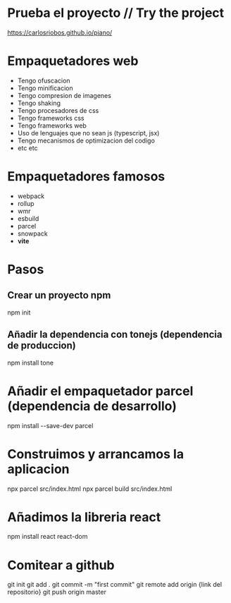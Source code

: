 # Prueba el proyecto // Try the project

https://carlosriobos.github.io/piano/

# Empaquetadores web

- Tengo ofuscacion
- Tengo minificacion
- Tengo compresion de imagenes
- Tengo shaking
- Tengo procesadores de css
- Tengo frameworks css
- Tengo frameworks web
- Uso de lenguajes que no sean js (typescript, jsx)
- Tengo mecanismos de optimizacion del codigo
- etc etc

# Empaquetadores famosos

- webpack
- rollup
- wmr
- esbuild
- parcel
- snowpack
- **vite**

# Pasos

## Crear un proyecto npm
npm init

## Añadir la dependencia con tonejs (dependencia de produccion)
npm install tone

# Añadir el empaquetador parcel (dependencia de desarrollo)
npm install --save-dev parcel

# Construimos y arrancamos la aplicacion
npx parcel src/index.html
npx parcel build src/index.html

# Añadimos la libreria react
npm install react react-dom

# Comitear a github
git init
git add .
git commit -m "first commit"
git remote add origin {link del repositorio}
git push origin master